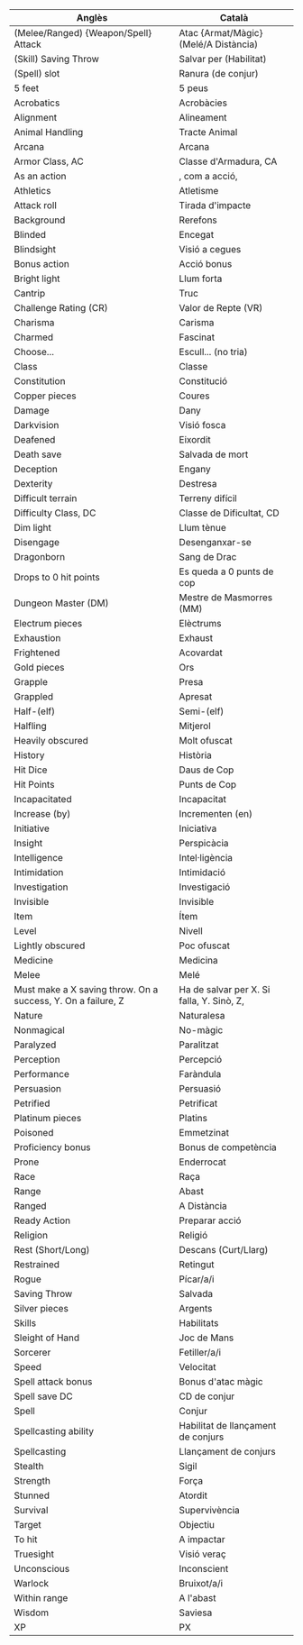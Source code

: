 |Anglès|Català|
|---|---|
|(Melee/Ranged) {Weapon/Spell} Attack|Atac {Armat/Màgic} (Melé/A Distància)
|(Skill) Saving Throw|Salvar per (Habilitat)
|(Spell) slot|Ranura (de conjur)
|5 feet|5 peus
|Acrobatics|Acrobàcies
|Alignment|Alineament
|Animal Handling|Tracte Animal
|Arcana|Arcana
|Armor Class, AC|Classe d'Armadura, CA
|As an action|, com a acció,
|Athletics|Atletisme
|Attack roll|Tirada d'impacte
|Background|Rerefons
|Blinded|Encegat
|Blindsight|Visió a cegues
|Bonus action|Acció bonus
|Bright light|Llum forta
|Cantrip| Truc
|Challenge Rating (CR)|Valor de Repte (VR)
|Charisma|Carisma
|Charmed|Fascinat
|Choose...|Escull... (no tria)
|Class|Classe
|Constitution|Constitució
|Copper pieces|Coures
|Damage|Dany
|Darkvision|Visió fosca
|Deafened|Eixordit
|Death save|Salvada de mort
|Deception|Engany
|Dexterity|Destresa|
|Difficult terrain|Terreny difícil
|Difficulty Class, DC|Classe de Dificultat, CD
|Dim light|Llum tènue
|Disengage|Desenganxar-se
|Dragonborn|Sang de Drac
|Drops to 0 hit points|Es queda a 0 punts de cop
|Dungeon Master (DM)|Mestre de Masmorres (MM)
|Electrum pieces|Elèctrums
|Exhaustion|Exhaust
|Frightened|Acovardat
|Gold pieces|Ors
|Grapple|Presa
|Grappled|Apresat
|Half-(elf)|Semi-(elf)
|Halfling|Mitjerol
|Heavily obscured|Molt ofuscat
|History|Història
|Hit Dice|Daus de Cop
|Hit Points|Punts de Cop
|Incapacitated|Incapacitat
|Increase (by)|Incrementen (en)
|Initiative|Iniciativa
|Insight|Perspicàcia
|Intelligence|Intel·ligència
|Intimidation|Intimidació
|Investigation|Investigació
|Invisible|Invisible
|Item|Ítem
|Level|Nivell
|Lightly obscured|Poc ofuscat
|Medicine|Medicina
|Melee|Melé
|Must make a X saving throw. On a success, Y. On a failure, Z|Ha de salvar per X. Si falla, Y. Sinò, Z,
|Nature|Naturalesa
|Nonmagical|No-màgic
|Paralyzed|Paralitzat
|Perception|Percepció
|Performance|Faràndula
|Persuasion|Persuasió
|Petrified|Petrificat
|Platinum pieces|Platins
|Poisoned|Emmetzinat
|Proficiency bonus|Bonus de competència
|Prone|Enderrocat
|Race|Raça
|Range|Abast
|Ranged|A Distància
|Ready Action|Preparar acció
|Religion|Religió
|Rest (Short/Long)|Descans (Curt/Llarg)
|Restrained|Retingut
|Rogue|Pícar/a/i
|Saving Throw|Salvada
|Silver pieces|Argents
|Skills|Habilitats
|Sleight of Hand|Joc de Mans
|Sorcerer|Fetiller/a/i
|Speed|Velocitat
|Spell attack bonus|Bonus d'atac màgic
|Spell save DC|CD de conjur
|Spell|Conjur
|Spellcasting ability|Habilitat de llançament de conjurs
|Spellcasting|Llançament de conjurs
|Stealth|Sigil
|Strength|Força|
|Stunned|Atordit
|Survival|Supervivència
|Target|Objectiu
|To hit|A impactar
|Truesight|Visió veraç
|Unconscious|Inconscient
|Warlock|Bruixot/a/i
|Within range|A l'abast
|Wisdom|Saviesa
|XP|PX
